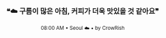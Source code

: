<div align="center">

<br>

<h3>❝☁️ 구름이 많은 아침, 커피가 더욱 맛있을 것 같아요❞</h3>

<sub>08:00 AM • Seoul ☁️ • by CrowRish</sub>

<br>

</div>